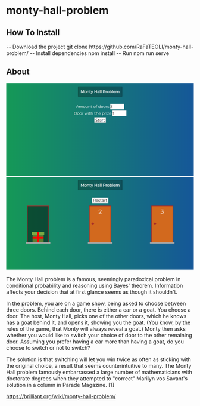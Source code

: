 # monty-hall-problem

<h2>How To Install</h2>
-- Download the project
git clone https://github.com/RaFaTEOLI/monty-hall-problem/
-- Install dependencies
npm install
-- Run
npm run serve

<h2>About</h2>

![alt text](https://raw.githubusercontent.com/RaFaTEOLI/monty-hall-problem/master/project-imgs/main.png)
![alt text](https://raw.githubusercontent.com/RaFaTEOLI/monty-hall-problem/master/project-imgs/game.png)

The Monty Hall problem is a famous, seemingly paradoxical problem in conditional probability and reasoning using Bayes' theorem. Information affects your decision that at first glance seems as though it shouldn't.

In the problem, you are on a game show, being asked to choose between three doors. Behind each door, there is either a car or a goat. You choose a door. The host, Monty Hall, picks one of the other doors, which he knows has a goat behind it, and opens it, showing you the goat. (You know, by the rules of the game, that Monty will always reveal a goat.) Monty then asks whether you would like to switch your choice of door to the other remaining door. Assuming you prefer having a car more than having a goat, do you choose to switch or not to switch?

The solution is that switching will let you win twice as often as sticking with the original choice, a result that seems counterintuitive to many. The Monty Hall problem famously embarrassed a large number of mathematicians with doctorate degrees when they attempted to "correct" Marilyn vos Savant's solution in a column in Parade Magazine. [1]

https://brilliant.org/wiki/monty-hall-problem/
